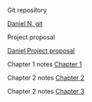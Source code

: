  Git repository

[Daniel N. git](https://github.com/send4tress/semminar)

Project proposal

[Daniel Project proposal](https://github.com/send4tress/semminar/blob/main/Daniel%20Naranjo%20-%20Class%20Project%20Proposal.pdf)

Chapter 1 notes [Chapter 1](https://github.com/send4tress/semminar/blob/main/progress_logs/chapter1.md)

Chapter 2 notes [Chapter 2](https://github.com/send4tress/semminar/blob/main/progress_logs/chapter2.md)

Chapter 2 notes [Chapter 3](https://github.com/send4tress/semminar/blob/main/progress_logs/chapter3.md)